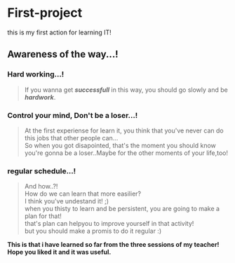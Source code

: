 # First-project
this is my first action for learning IT!

## Awareness of the way...!

### Hard working...!
> If you wanna get ***successfull*** in this way, you should go slowly and be ***hardwork***.

### Control your mind, Don't be a loser...!
> At the first experiense for learn it, you think that you've never can do this jobs that other people can...  
So when you got disapointed, that's the moment you should know you're gonna be a loser..Maybe for the other moments of your life,too!

### regular schedule...!
> And how..?!  
How do we can learn that more easilier?  
I think you've undestand it! ;)  
when you thisty to learn and be persistent, you are going to make a plan for that!  
that's plan can helpyou to improve yourself in that activity!  
but you should make a promis to do it regular :)  

**This is that i have learned so far from the three sessions of my teacher!  
Hope you liked it and it was useful.**
